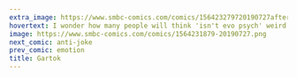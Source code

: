 ```yaml
---
extra_image: https://www.smbc-comics.com/comics/156423279720190727after.png
hovertext: I wonder how many people will think 'isn't evo psych' weird and how many people will think 'aren't humans weird.'
image: https://www.smbc-comics.com/comics/1564231879-20190727.png
next_comic: anti-joke
prev_comic: emotion
title: Gartok
---
```


